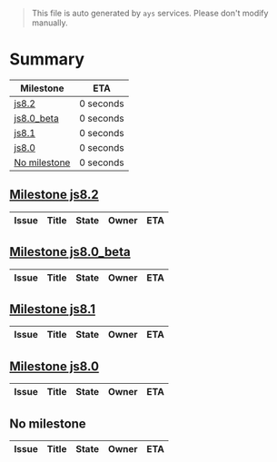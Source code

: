 > This file is auto generated by `ays` services. Please don't modify manually.

# Summary
|Milestone|ETA|
|---------|---|
|[js8.2](#milestone-js82)|0 seconds|
|[js8.0_beta](#milestone-js80_beta)|0 seconds|
|[js8.1](#milestone-js81)|0 seconds|
|[js8.0](#milestone-js80)|0 seconds|
|[No milestone](#no-milestone)|0 seconds|

## [Milestone js8.2](milestones/1:js8.2.md)


|Issue|Title|State|Owner|ETA|
|-----|-----|-----|-----|---|

## [Milestone js8.0_beta](milestones/2:js8.0_beta.md)


|Issue|Title|State|Owner|ETA|
|-----|-----|-----|-----|---|

## [Milestone js8.1](milestones/3:js8.1.md)


|Issue|Title|State|Owner|ETA|
|-----|-----|-----|-----|---|

## [Milestone js8.0](milestones/4:js8.0.md)


|Issue|Title|State|Owner|ETA|
|-----|-----|-----|-----|---|




## No milestone
|Issue|Title|State|Owner|ETA|
|-----|-----|-----|-----|---|
